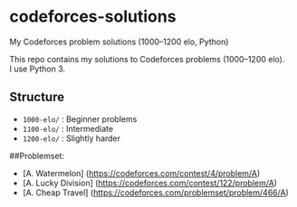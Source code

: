 # codeforces-solutions
My Codeforces problem solutions (1000–1200 elo, Python)

This repo contains my solutions to Codeforces problems (1000–1200 elo).  
I use Python 3.  

## Structure
- `1000-elo/` : Beginner problems
- `1100-elo/` : Intermediate
- `1200-elo/` : Slightly harder

##Problemset: 

- [A. Watermelon] (https://codeforces.com/contest/4/problem/A)
- [A. Lucky Division] (https://codeforces.com/contest/122/problem/A)
- [A. Cheap Travel] (https://codeforces.com/problemset/problem/466/A)
